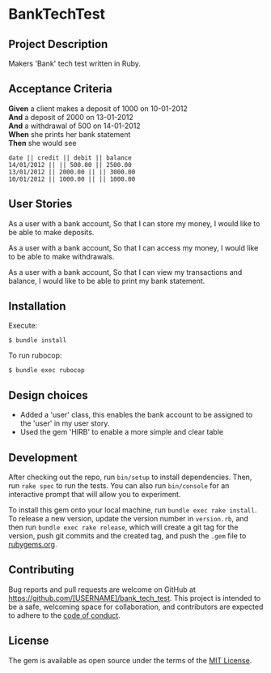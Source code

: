 # BankTechTest

## Project Description

Makers 'Bank' tech test written in Ruby.

## Acceptance Criteria

**Given** a client makes a deposit of 1000 on 10-01-2012  
**And** a deposit of 2000 on 13-01-2012  
**And** a withdrawal of 500 on 14-01-2012  
**When** she prints her bank statement  
**Then** she would see

```
date || credit || debit || balance
14/01/2012 || || 500.00 || 2500.00
13/01/2012 || 2000.00 || || 3000.00
10/01/2012 || 1000.00 || || 1000.00
```

## User Stories

As a user with a bank account,
So that I can store my money,
I would like to be able to make deposits.

As a user with a bank account,
So that I can access my money,
I would like to be able to make withdrawals.

As a user with a bank account,
So that I can view my transactions and balance,
I would like to be able to print my bank statement. 


## Installation

Execute:

    $ bundle install

To run rubocop: 

    $ bundle exec rubocop

## Design choices

- Added a 'user' class, this enables the bank account to be assigned to the 'user' in my user story. 
- Used the gem 'HIRB' to enable a more simple and clear table

## Development

After checking out the repo, run `bin/setup` to install dependencies. Then, run `rake spec` to run the tests. You can also run `bin/console` for an interactive prompt that will allow you to experiment.

To install this gem onto your local machine, run `bundle exec rake install`. To release a new version, update the version number in `version.rb`, and then run `bundle exec rake release`, which will create a git tag for the version, push git commits and the created tag, and push the `.gem` file to [rubygems.org](https://rubygems.org).

## Contributing

Bug reports and pull requests are welcome on GitHub at https://github.com/[USERNAME]/bank_tech_test. This project is intended to be a safe, welcoming space for collaboration, and contributors are expected to adhere to the [code of conduct](https://github.com/[USERNAME]/bank_tech_test/blob/master/CODE_OF_CONDUCT.md).

## License

The gem is available as open source under the terms of the [MIT License](https://opensource.org/licenses/MIT).
